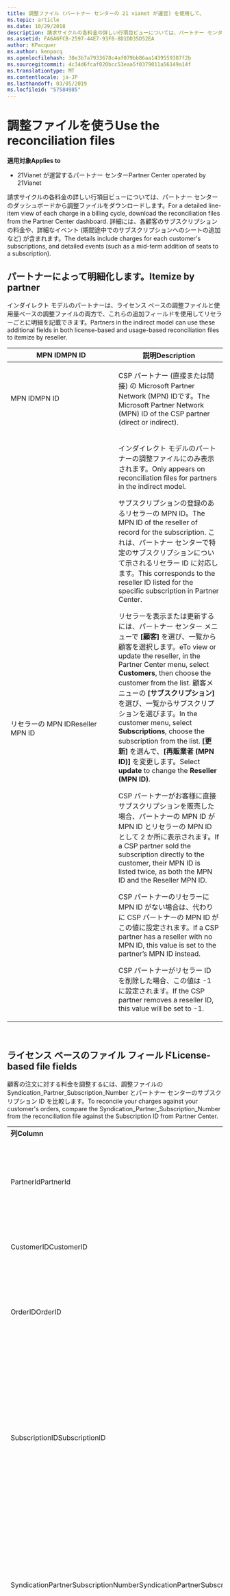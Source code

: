 ```yaml
---
title: 調整ファイル (パートナー センターの 21 vianet が運営) を使用して、
ms.topic: article
ms.date: 10/29/2018
description: 請求サイクルの各料金の詳しい行項目ビューについては、パートナー センターのダッシュボードから調整ファイルをダウンロードします。
ms.assetid: FA6A6FCB-2597-44E7-93F8-8D1DD35D52EA
author: KPacquer
ms.author: kenpacq
ms.openlocfilehash: 30e3b7a7933678c4af079bb86aa1439559387f2b
ms.sourcegitcommit: 4c34d6fcaf020bcc53eaa5f0379011a56149a14f
ms.translationtype: MT
ms.contentlocale: ja-JP
ms.lasthandoff: 03/05/2019
ms.locfileid: "57584985"
---
```

# <a name="use-the-reconciliation-files"></a><span data-ttu-id="d2a69-103">調整ファイルを使う</span><span class="sxs-lookup"><span data-stu-id="d2a69-103">Use the reconciliation files</span></span>

<span data-ttu-id="d2a69-104">**適用対象**</span><span class="sxs-lookup"><span data-stu-id="d2a69-104">**Applies to**</span></span>

-   <span data-ttu-id="d2a69-105">21Vianet が運営するパートナー センター</span><span class="sxs-lookup"><span data-stu-id="d2a69-105">Partner Center operated by 21Vianet</span></span>


<span data-ttu-id="d2a69-106">請求サイクルの各料金の詳しい行項目ビューについては、パートナー センターのダッシュボードから調整ファイルをダウンロードします。</span><span class="sxs-lookup"><span data-stu-id="d2a69-106">For a detailed line-item view of each charge in a billing cycle, download the reconciliation files from the Partner Center dashboard.</span></span> <span data-ttu-id="d2a69-107">詳細には、各顧客のサブスクリプションの料金や、詳細なイベント (期間途中でのサブスクリプションへのシートの追加など) が含まれます。</span><span class="sxs-lookup"><span data-stu-id="d2a69-107">The details include charges for each customer's subscriptions, and detailed events (such as a mid-term addition of seats to a subscription).</span></span>

## <a href="" id="itemizebypartner"></a><span data-ttu-id="d2a69-108">パートナーによって明細化します。</span><span class="sxs-lookup"><span data-stu-id="d2a69-108">Itemize by partner</span></span>


<span data-ttu-id="d2a69-109">インダイレクト モデルのパートナーは、ライセンス ベースの調整ファイルと使用量ベースの調整ファイルの両方で、これらの追加フィールドを使用してリセラーごとに明細を記載できます。</span><span class="sxs-lookup"><span data-stu-id="d2a69-109">Partners in the indirect model can use these additional fields in both license-based and usage-based reconciliation files to itemize by reseller.</span></span>

<table>
<colgroup>
<col width="50%" />
<col width="50%" />
</colgroup>
<thead>
<tr class="header">
<th><span data-ttu-id="d2a69-110">MPN ID</span><span class="sxs-lookup"><span data-stu-id="d2a69-110">MPN ID</span></span></th>
<th><span data-ttu-id="d2a69-111">説明</span><span class="sxs-lookup"><span data-stu-id="d2a69-111">Description</span></span></th>
</tr>
</thead>
<tbody>
<tr class="odd">
<td><span data-ttu-id="d2a69-112">MPN ID</span><span class="sxs-lookup"><span data-stu-id="d2a69-112">MPN ID</span></span></td>
<td><p><span data-ttu-id="d2a69-113">CSP パートナー (直接または間接) の Microsoft Partner Network (MPN) IDです。</span><span class="sxs-lookup"><span data-stu-id="d2a69-113">The Microsoft Partner Network (MPN) ID of the CSP partner (direct or indirect).</span></span></p></td>
</tr>
<tr class="even">
<td><span data-ttu-id="d2a69-114">リセラーの MPN ID</span><span class="sxs-lookup"><span data-stu-id="d2a69-114">Reseller MPN ID</span></span></td>
<td><p><span data-ttu-id="d2a69-115">インダイレクト モデルのパートナーの調整ファイルにのみ表示されます。</span><span class="sxs-lookup"><span data-stu-id="d2a69-115">Only appears on reconciliation files for partners in the indirect model.</span></span></p>
<p><span data-ttu-id="d2a69-116">サブスクリプションの登録のあるリセラーの MPN ID。</span><span class="sxs-lookup"><span data-stu-id="d2a69-116">The MPN ID of the reseller of record for the subscription.</span></span> <span data-ttu-id="d2a69-117">これは、パートナー センターで特定のサブスクリプションについて示されるリセラー ID に対応します。</span><span class="sxs-lookup"><span data-stu-id="d2a69-117">This corresponds to the reseller ID listed for the specific subscription in Partner Center.</span></span></p>
<p><span data-ttu-id="d2a69-118">リセラーを表示または更新するには、パートナー センター メニューで <strong>[顧客]</strong> を選び、一覧から顧客を選択します。</span><span class="sxs-lookup"><span data-stu-id="d2a69-118">eTo view or update the reseller, in the Partner Center menu, select <strong>Customers</strong>, then choose the customer from the list.</span></span> <span data-ttu-id="d2a69-119">顧客メニューの <strong>[サブスクリプション]</strong> を選び、一覧からサブスクリプションを選びます。</span><span class="sxs-lookup"><span data-stu-id="d2a69-119">In the customer menu, select <strong>Subscriptions</strong>, choose the subscription from the list.</span></span> <span data-ttu-id="d2a69-120"><strong>[更新]</strong> を選んで、<strong>[再販業者 (MPN ID)]</strong> を変更します。</span><span class="sxs-lookup"><span data-stu-id="d2a69-120">Select <strong>update</strong> to change the <strong>Reseller (MPN ID)</strong>.</span></span></p>
<p><span data-ttu-id="d2a69-121">CSP パートナーがお客様に直接サブスクリプションを販売した場合、パートナーの MPN ID が MPN ID とリセラーの MPN ID として 2 か所に表示されます。</span><span class="sxs-lookup"><span data-stu-id="d2a69-121">If a CSP partner sold the subscription directly to the customer, their MPN ID is listed twice, as both the MPN ID and the Reseller MPN ID.</span></span></p>
<p><span data-ttu-id="d2a69-122">CSP パートナーのリセラーに MPN ID がない場合は、代わりに CSP パートナーの MPN ID がこの値に設定されます。</span><span class="sxs-lookup"><span data-stu-id="d2a69-122">If a CSP partner has a reseller with no MPN ID, this value is set to the partner’s MPN ID instead.</span></span></p>
<p><span data-ttu-id="d2a69-123">CSP パートナーがリセラー ID を削除した場合、この値は -1 に設定されます。</span><span class="sxs-lookup"><span data-stu-id="d2a69-123">If the CSP partner removes a reseller ID, this value will be set to -1.</span></span></p></td>
</tr>
</tbody>
</table>

 

## <a href="" id="licensebasedfiles"></a> <span data-ttu-id="d2a69-124">ライセンス ベースのファイル フィールド</span><span class="sxs-lookup"><span data-stu-id="d2a69-124">License-based file fields</span></span>


<span data-ttu-id="d2a69-125">顧客の注文に対する料金を調整するには、調整ファイルの Syndication\_Partner\_Subscription\_Number とパートナー センターのサブスクリプション ID を比較します。</span><span class="sxs-lookup"><span data-stu-id="d2a69-125">To reconcile your charges against your customer's orders, compare the Syndication\_Partner\_Subscription\_Number from the reconciliation file against the Subscription ID from Partner Center.</span></span>

<table>
<colgroup>
<col width="33%" />
<col width="33%" />
<col width="33%" />
</colgroup>
<tbody>
<tr class="odd">
<td><span data-ttu-id="d2a69-126"><strong>列</strong></span><span class="sxs-lookup"><span data-stu-id="d2a69-126"><strong>Column</strong></span></span></td>
<td><span data-ttu-id="d2a69-127"><strong>説明</strong></span><span class="sxs-lookup"><span data-stu-id="d2a69-127"><strong>Description</strong></span></span></td>
<td><span data-ttu-id="d2a69-128"><strong>サンプル値</strong></span><span class="sxs-lookup"><span data-stu-id="d2a69-128"><strong>Sample Value</strong></span></span></td>
</tr>
<tr class="even">
<td><span data-ttu-id="d2a69-129">PartnerId</span><span class="sxs-lookup"><span data-stu-id="d2a69-129">PartnerId</span></span></td>
<td><p><span data-ttu-id="d2a69-130">特定の課金エンティティの一意の識別子 (GUID 形式)。</span><span class="sxs-lookup"><span data-stu-id="d2a69-130">Unique identifier for a specific billing entity, in GUID format.</span></span> <span data-ttu-id="d2a69-131">調整には必要ありませんが、有用な情報である場合があります。</span><span class="sxs-lookup"><span data-stu-id="d2a69-131">Not required for reconciliation, however may be useful information.</span></span> <span data-ttu-id="d2a69-132">すべての行で同じです。</span><span class="sxs-lookup"><span data-stu-id="d2a69-132">Same in all rows.</span></span></p></td>
<td><span data-ttu-id="d2a69-133">8ddd03642-test-test-test-46b58d356b4e</span><span class="sxs-lookup"><span data-stu-id="d2a69-133">8ddd03642-test-test-test-46b58d356b4e</span></span></td>
</tr>
<tr class="odd">
<td><span data-ttu-id="d2a69-134">CustomerID</span><span class="sxs-lookup"><span data-stu-id="d2a69-134">CustomerID</span></span></td>
<td><p><span data-ttu-id="d2a69-135">顧客を識別するために使用される、GUID 形式の一意の Microsoft ID。</span><span class="sxs-lookup"><span data-stu-id="d2a69-135">Unique Microsoft ID, in GUID format, used to identify the customer.</span></span></p></td>
<td><span data-ttu-id="d2a69-136">12ABCD34-001A-BCD2-987C-3210ABCD5678</span><span class="sxs-lookup"><span data-stu-id="d2a69-136">12ABCD34-001A-BCD2-987C-3210ABCD5678</span></span></td>
</tr>
<tr class="even">
<td><span data-ttu-id="d2a69-137">OrderID</span><span class="sxs-lookup"><span data-stu-id="d2a69-137">OrderID</span></span></td>
<td><p><span data-ttu-id="d2a69-138">Microsoft 請求プラットフォームでの注文の一意の識別子。</span><span class="sxs-lookup"><span data-stu-id="d2a69-138">Unique identifier for an order in the Microsoft billing platform.</span></span> <span data-ttu-id="d2a69-139">サポートに問い合わせる際に、注文の識別に有効な場合がありますが、調整には有用ではありません。</span><span class="sxs-lookup"><span data-stu-id="d2a69-139">May be useful to identify the order when contacting support but not for reconciliation.</span></span></p></td>
<td><span data-ttu-id="d2a69-140">566890604832738111</span><span class="sxs-lookup"><span data-stu-id="d2a69-140">566890604832738111</span></span></td>
</tr>
<tr class="odd">
<td><span data-ttu-id="d2a69-141">SubscriptionID</span><span class="sxs-lookup"><span data-stu-id="d2a69-141">SubscriptionID</span></span></td>
<td><p><span data-ttu-id="d2a69-142">Microsoft 課金プラットフォームでのサブスクリプションの一意の識別子。</span><span class="sxs-lookup"><span data-stu-id="d2a69-142">Unique identifier for a subscription in the Microsoft billing platform.</span></span> <span data-ttu-id="d2a69-143">サポートに問い合わせる際に、サブスクリプションの識別に有効な場合がありますが、調整には有用ではありません。</span><span class="sxs-lookup"><span data-stu-id="d2a69-143">May be useful to identify the subscription when contacting support but not for reconciliation.</span></span></p>
<p><span data-ttu-id="d2a69-144">これは、パートナー管理コンソールのサブスクリプション ID と同じではありません。</span><span class="sxs-lookup"><span data-stu-id="d2a69-144">This is not the same as the Subscription ID on the Partner Admin Console.</span></span> <span data-ttu-id="d2a69-145">「Syndication_Partner_Subscription_Number」をご覧ください。</span><span class="sxs-lookup"><span data-stu-id="d2a69-145">Please see Syndication_Partner_Subscription_Number.</span></span></p></td>
<td><span data-ttu-id="d2a69-146">usCBMgAAAAAAAAIA</span><span class="sxs-lookup"><span data-stu-id="d2a69-146">usCBMgAAAAAAAAIA</span></span></td>
</tr>
<tr class="even">
<td><span data-ttu-id="d2a69-147">SyndicationPartnerSubscriptionNumber</span><span class="sxs-lookup"><span data-stu-id="d2a69-147">SyndicationPartnerSubscriptionNumber</span></span></td>
<td><p><span data-ttu-id="d2a69-148">サブスクリプションの一意の識別子。</span><span class="sxs-lookup"><span data-stu-id="d2a69-148">Unique identifier for subscriptions.</span></span> <span data-ttu-id="d2a69-149">お客様は同じプランで複数のサブスクリプションを持つことができるため、これは調整ファイルの分析で重要です。</span><span class="sxs-lookup"><span data-stu-id="d2a69-149">A customer can have multiple subscriptions for the same plan, so this is important for reconciliation file analysis.</span></span></p>
<p><span data-ttu-id="d2a69-150">このフィールドは、パートナー管理コンソールのサブスクリプション ID にマップされます。</span><span class="sxs-lookup"><span data-stu-id="d2a69-150">This field maps to the Subscription ID in the Partner Admin Console.</span></span></p></td>
<td><span data-ttu-id="d2a69-151">fb977ab5-test-test-test-24c8d9591708</span><span class="sxs-lookup"><span data-stu-id="d2a69-151">fb977ab5-test-test-test-24c8d9591708</span></span></td>
</tr>
<tr class="odd">
<td><span data-ttu-id="d2a69-152">OfferID</span><span class="sxs-lookup"><span data-stu-id="d2a69-152">OfferID</span></span></td>
<td><p><span data-ttu-id="d2a69-153">一意のプラン ID。</span><span class="sxs-lookup"><span data-stu-id="d2a69-153">Unique offer ID.</span></span> <span data-ttu-id="d2a69-154">価格表に従った標準のプラン ID。</span><span class="sxs-lookup"><span data-stu-id="d2a69-154">Standard offer ID as per price list.</span></span></p>
<p><span data-ttu-id="d2a69-155"><b>注意</b>:この値では、価格表からプラン ID が一致しません。</span><span class="sxs-lookup"><span data-stu-id="d2a69-155"><b>Note</b>: This value does not match Offer ID from the price list.</span></span> <span data-ttu-id="d2a69-156">以下の DurableOfferID を参照してください。</span><span class="sxs-lookup"><span data-stu-id="d2a69-156">See DurableOfferID below.</span></span></p></td>
<td><span data-ttu-id="d2a69-157">FE616D64-E9A8-40EF-843F-152E9BBEF3D1</span><span class="sxs-lookup"><span data-stu-id="d2a69-157">FE616D64-E9A8-40EF-843F-152E9BBEF3D1</span></span></td>
</tr>
<tr class="even">
<td><span data-ttu-id="d2a69-158">DurableOfferID</span><span class="sxs-lookup"><span data-stu-id="d2a69-158">DurableOfferID</span></span></td>
<td><p><span data-ttu-id="d2a69-159">価格表で定義されている一意の継続的なプラン ID。</span><span class="sxs-lookup"><span data-stu-id="d2a69-159">Unique durable offer ID, as defined in the price list.</span></span></p>
<p><span data-ttu-id="d2a69-160"><b>注意</b>:この値は、価格表からプラン ID と一致します。</span><span class="sxs-lookup"><span data-stu-id="d2a69-160"><b>Note</b>: This value matches the Offer ID from the price list.</span></span></p></td>
<td><span data-ttu-id="d2a69-161">1017D7F3-6D7F-4BFA-BDD8-79BC8F104E0C</span><span class="sxs-lookup"><span data-stu-id="d2a69-161">1017D7F3-6D7F-4BFA-BDD8-79BC8F104E0C</span></span></td>
</tr>
<tr class="odd">
<td><span data-ttu-id="d2a69-162">OfferName</span><span class="sxs-lookup"><span data-stu-id="d2a69-162">OfferName</span></span></td>
<td><p><span data-ttu-id="d2a69-163">価格表で定義されている、顧客が購入したサービス プランの名前。</span><span class="sxs-lookup"><span data-stu-id="d2a69-163">The name of the service offering purchased by the customer, as defined in the price list.</span></span></p></td>
<td><span data-ttu-id="d2a69-164">Microsoft Office 365 (プラン E3)</span><span class="sxs-lookup"><span data-stu-id="d2a69-164">Microsoft Office 365 (Plan E3)</span></span></td>
</tr>
<tr class="even">
<td><span data-ttu-id="d2a69-165">SubscriptionStartDate</span><span class="sxs-lookup"><span data-stu-id="d2a69-165">SubscriptionStartDate</span></span></td>
<td><p><span data-ttu-id="d2a69-166">サブスクリプションの開始日。注文が送信された日に設定されます。</span><span class="sxs-lookup"><span data-stu-id="d2a69-166">The subscription start date, set to the day after the order is submitted.</span></span> <span data-ttu-id="d2a69-167">サブスクリプションの開始日を終了日と共に確認することにより、顧客がサブスクリプションの最初の 1 年以内であるか、サブスクリプションが次の 1 年間更新されたかを確認できます。</span><span class="sxs-lookup"><span data-stu-id="d2a69-167">By looking at the subscription start date in conjunction with the end date, you can determine if the customer is still within the first year of the subscription or if the subscription has been renewed for the following year.</span></span></p>
<p><span data-ttu-id="d2a69-168">時刻は常に、その日の始まりの時刻 (0:00) になります。</span><span class="sxs-lookup"><span data-stu-id="d2a69-168">The time is always the beginning of the day, 0:00.</span></span></p></td>
<td><span data-ttu-id="d2a69-169">2/1/2015 0:00</span><span class="sxs-lookup"><span data-stu-id="d2a69-169">2/1/2015 0:00</span></span></td>
</tr>
<tr class="odd">
<td><span data-ttu-id="d2a69-170">SubscriptionEndDate</span><span class="sxs-lookup"><span data-stu-id="d2a69-170">SubscriptionEndDate</span></span></td>
<td><p><span data-ttu-id="d2a69-171">サブスクリプションの終了日:12 か月 + x 日間 (パートナーの請求日の連携) を開始日より後または更新日から 12 か月です。</span><span class="sxs-lookup"><span data-stu-id="d2a69-171">The subscription end date: 12 months + x days after start date (to align with partner billing date) or 12 months from renewal date.</span></span></p>
<p><span data-ttu-id="d2a69-172">更新時に、価格は最新の価格表に更新されます。</span><span class="sxs-lookup"><span data-stu-id="d2a69-172">At renewal, prices are updated to the current price list.</span></span> <span data-ttu-id="d2a69-173">自動更新の前に、顧客とのやり取りが必要になる場合があります。</span><span class="sxs-lookup"><span data-stu-id="d2a69-173">Customer communication may be required in advance of automated renewal.</span></span></p>
<p><span data-ttu-id="d2a69-174">時刻は常に、その日の始まりの時刻 (0:00) になります。</span><span class="sxs-lookup"><span data-stu-id="d2a69-174">The time is always the beginning of the day, 0:00.</span></span></p></td>
<td><span data-ttu-id="d2a69-175">2/1/2015 0:00</span><span class="sxs-lookup"><span data-stu-id="d2a69-175">2/1/2015 0:00</span></span></td>
</tr>
<tr class="even">
<td><span data-ttu-id="d2a69-176">ChargeStartDate</span><span class="sxs-lookup"><span data-stu-id="d2a69-176">ChargeStartDate</span></span></td>
<td><p><span data-ttu-id="d2a69-177">課金の開始日。</span><span class="sxs-lookup"><span data-stu-id="d2a69-177">Start day of the charges.</span></span></p>
<p><span data-ttu-id="d2a69-178">顧客がシート数を変更するときに、この数値を使用して 1 日あたり (日割り) の料金を計算します。</span><span class="sxs-lookup"><span data-stu-id="d2a69-178">When a customer changes seat numbers, this number is used to calculate per-day (pro-rata) charges.</span></span></p>
<p><span data-ttu-id="d2a69-179">時刻は常に、その日の始まりの時刻 (0:00) になります。</span><span class="sxs-lookup"><span data-stu-id="d2a69-179">The time is always the beginning of the day, 0:00.</span></span></p></td>
<td><span data-ttu-id="d2a69-180">2/1/2015 0:00</span><span class="sxs-lookup"><span data-stu-id="d2a69-180">2/1/2015 0:00</span></span></td>
</tr>
<tr class="odd">
<td><span data-ttu-id="d2a69-181">ChargeEndDate</span><span class="sxs-lookup"><span data-stu-id="d2a69-181">ChargeEndDate</span></span></td>
<td><p><span data-ttu-id="d2a69-182">課金の終了日。</span><span class="sxs-lookup"><span data-stu-id="d2a69-182">End day of the charges.</span></span></p>
<p><span data-ttu-id="d2a69-183">顧客がシート数を変更するときに、この数値を使用して 1 日あたり (日割り) の料金を計算します。</span><span class="sxs-lookup"><span data-stu-id="d2a69-183">When a customer changes seat numbers, this number is used to calculate per-day (pro-rata) charges.</span></span></p>
<p><span data-ttu-id="d2a69-184">時刻は常に、その日の終わりの時刻 (23:59) になります。</span><span class="sxs-lookup"><span data-stu-id="d2a69-184">The time is always the end of the day, 23:59.</span></span></p></td>
<td><span data-ttu-id="d2a69-185">2/28/2015 23:59</span><span class="sxs-lookup"><span data-stu-id="d2a69-185">2/28/2015 23:59</span></span></td>
</tr>
<tr class="even">
<td><span data-ttu-id="d2a69-186">ChargeType</span><span class="sxs-lookup"><span data-stu-id="d2a69-186">ChargeType</span></span></td>
<td><p><span data-ttu-id="d2a69-187">課金または調整の種類。</span><span class="sxs-lookup"><span data-stu-id="d2a69-187">The type of charge or adjustment.</span></span> <span data-ttu-id="d2a69-188">「<a href="#charge_types">請求書と調整ファイルの間の課金のマッピング</a>」を参照してください。</span><span class="sxs-lookup"><span data-stu-id="d2a69-188">See <a href="#charge_types">Mapping charges between an invoice and the reconciliation file</a></span></span></p></td>
<td><p><span data-ttu-id="d2a69-189">「<a href="#charge_types">請求書と調整ファイルの間の課金のマッピング</a>」を参照してください。</span><span class="sxs-lookup"><span data-stu-id="d2a69-189">See <a href="#charge_types">Mapping charges between an invoice and the reconciliation file</a></span></span></p></td>
</tr>
<tr class="odd">
<td><span data-ttu-id="d2a69-190">UnitPrice</span><span class="sxs-lookup"><span data-stu-id="d2a69-190">UnitPrice</span></span></td>
<td><p><span data-ttu-id="d2a69-191">シートごとの価格。</span><span class="sxs-lookup"><span data-stu-id="d2a69-191">Price per seat.</span></span> <span data-ttu-id="d2a69-192">調整中に、請求システムに格納された情報と一致することを確認します。</span><span class="sxs-lookup"><span data-stu-id="d2a69-192">Ensure this matches the information stored in your billing system during reconciliation.</span></span></p></td>
<td><span data-ttu-id="d2a69-193">6.82</span><span class="sxs-lookup"><span data-stu-id="d2a69-193">6.82</span></span></td>
</tr>
<tr class="even">
<td><span data-ttu-id="d2a69-194">数量</span><span class="sxs-lookup"><span data-stu-id="d2a69-194">Quantity</span></span></td>
<td><p><span data-ttu-id="d2a69-195">シート数。</span><span class="sxs-lookup"><span data-stu-id="d2a69-195">Number of seats.</span></span> <span data-ttu-id="d2a69-196">調整中に、請求システムに格納された情報と一致することを確認します。</span><span class="sxs-lookup"><span data-stu-id="d2a69-196">Ensure this matches the information stored in your billing system during reconciliation.</span></span></p></td>
<td><span data-ttu-id="d2a69-197">2</span><span class="sxs-lookup"><span data-stu-id="d2a69-197">2</span></span></td>
</tr>
<tr class="odd">
<td><span data-ttu-id="d2a69-198">金額</span><span class="sxs-lookup"><span data-stu-id="d2a69-198">Amount</span></span></td>
<td><p><span data-ttu-id="d2a69-199">数量に対する合計価格。</span><span class="sxs-lookup"><span data-stu-id="d2a69-199">Total of price for quantity.</span></span> <span data-ttu-id="d2a69-200">金額の計算が、この顧客用の計算方法に一致することを確認するために役立ちます。</span><span class="sxs-lookup"><span data-stu-id="d2a69-200">Useful to check that the amount calculation matches how you calculate this for your customers.</span></span></p></td>
<td><span data-ttu-id="d2a69-201">13.32</span><span class="sxs-lookup"><span data-stu-id="d2a69-201">13.32</span></span></td>
</tr>
<tr class="even">
<td><span data-ttu-id="d2a69-202">TotalOtherDiscount</span><span class="sxs-lookup"><span data-stu-id="d2a69-202">TotalOtherDiscount</span></span></td>
<td><p><span data-ttu-id="d2a69-203">これらの料金に適用される割引額。</span><span class="sxs-lookup"><span data-stu-id="d2a69-203">Amount of discount applied to these charges.</span></span> <span data-ttu-id="d2a69-204">インセンティブの対象となる IUR または新しいサブスクリプションの場合も、この列に割引額が含まれます。</span><span class="sxs-lookup"><span data-stu-id="d2a69-204">IUR or new subscriptions eligible for an incentive will also contain a discount amount in this column.</span></span></p></td>
<td><span data-ttu-id="d2a69-205">2.32</span><span class="sxs-lookup"><span data-stu-id="d2a69-205">2.32</span></span></td>
</tr>
<tr class="odd">
<td><span data-ttu-id="d2a69-206">Subtotal</span><span class="sxs-lookup"><span data-stu-id="d2a69-206">Subtotal</span></span></td>
<td><p><span data-ttu-id="d2a69-207">合計額 (税抜)。</span><span class="sxs-lookup"><span data-stu-id="d2a69-207">Total before tax.</span></span> <span data-ttu-id="d2a69-208">割引の場合、小計が、予想される合計と一致することを確認します。</span><span class="sxs-lookup"><span data-stu-id="d2a69-208">Checks that your subtotal matches your expected total, in case of a discount.</span></span></p></td>
<td><span data-ttu-id="d2a69-209">11</span><span class="sxs-lookup"><span data-stu-id="d2a69-209">11</span></span></td>
</tr>
<tr class="even">
<td><span data-ttu-id="d2a69-210">Tax</span><span class="sxs-lookup"><span data-stu-id="d2a69-210">Tax</span></span></td>
<td><p><span data-ttu-id="d2a69-211">市場の税関連の規則や特定の状況に基づく税金の額。</span><span class="sxs-lookup"><span data-stu-id="d2a69-211">Tax amount charge, based on your market's tax rules and specific circumstances.</span></span></p></td>
<td><span data-ttu-id="d2a69-212">0</span><span class="sxs-lookup"><span data-stu-id="d2a69-212">0</span></span></td>
</tr>
<tr class="odd">
<td><span data-ttu-id="d2a69-213">TotalForCustomer</span><span class="sxs-lookup"><span data-stu-id="d2a69-213">TotalForCustomer</span></span></td>
<td><p><span data-ttu-id="d2a69-214">合計額 (税込)。</span><span class="sxs-lookup"><span data-stu-id="d2a69-214">Total after tax.</span></span> <span data-ttu-id="d2a69-215">請求書に課税されるかどうかを確認します。</span><span class="sxs-lookup"><span data-stu-id="d2a69-215">Checks if you are charged tax in the invoice.</span></span></p></td>
<td><span data-ttu-id="d2a69-216">11</span><span class="sxs-lookup"><span data-stu-id="d2a69-216">11</span></span></td>
</tr>
<tr class="even">
<td><span data-ttu-id="d2a69-217">通貨</span><span class="sxs-lookup"><span data-stu-id="d2a69-217">Currency</span></span></td>
<td><p><span data-ttu-id="d2a69-218">通貨の種類。</span><span class="sxs-lookup"><span data-stu-id="d2a69-218">Currency type.</span></span> <span data-ttu-id="d2a69-219">各課金エンティティの通貨は 1 つのみです。</span><span class="sxs-lookup"><span data-stu-id="d2a69-219">Each billing entity has only one currency.</span></span> <span data-ttu-id="d2a69-220">最初の請求書と一致し、その後で、主要な課金プラットフォームの更新と一致することを確認します。</span><span class="sxs-lookup"><span data-stu-id="d2a69-220">Check that it matches your first invoice and then after any major billing platform update.</span></span></p></td>
<td><span data-ttu-id="d2a69-221">CNY</span><span class="sxs-lookup"><span data-stu-id="d2a69-221">CNY</span></span></td>
</tr>
<tr class="odd">
<td><span data-ttu-id="d2a69-222">CustomerName</span><span class="sxs-lookup"><span data-stu-id="d2a69-222">CustomerName</span></span></td>
<td><p><span data-ttu-id="d2a69-223">パートナー センターで報告される顧客の組織名。</span><span class="sxs-lookup"><span data-stu-id="d2a69-223">Customer's organization name as reported in Partner Center.</span></span> <span data-ttu-id="d2a69-224">これは、システムの情報を使って請求書を調整するために非常に重要です。</span><span class="sxs-lookup"><span data-stu-id="d2a69-224">This is very important for reconciling the invoice with your system information.</span></span></p></td>
<td><span data-ttu-id="d2a69-225">Test Customer A</span><span class="sxs-lookup"><span data-stu-id="d2a69-225">Test Customer A</span></span></td>
</tr>
<tr class="even">
<td><span data-ttu-id="d2a69-226">MPNID</span><span class="sxs-lookup"><span data-stu-id="d2a69-226">MPNID</span></span></td>
<td><p><span data-ttu-id="d2a69-227">CSP パートナーの MPN ID</span><span class="sxs-lookup"><span data-stu-id="d2a69-227">MPN ID of the CSP partner</span></span></p></td>
<td><span data-ttu-id="d2a69-228">4390934</span><span class="sxs-lookup"><span data-stu-id="d2a69-228">4390934</span></span></td>
</tr>
<tr class="odd">
<td><span data-ttu-id="d2a69-229">ResellerMPNID</span><span class="sxs-lookup"><span data-stu-id="d2a69-229">ResellerMPNID</span></span></td>
<td><p><span data-ttu-id="d2a69-230">サブスクリプションの登録のあるリセラーの MPN ID。</span><span class="sxs-lookup"><span data-stu-id="d2a69-230">MPN ID of the reseller of record for the subscription.</span></span> <span data-ttu-id="d2a69-231">「[パートナーごとに明細を示す](#itemizebypartner)」をご覧ください。</span><span class="sxs-lookup"><span data-stu-id="d2a69-231">See [Itemize by partner](#itemizebypartner).</span></span></p></td>
<td><span data-ttu-id="d2a69-232">4390934</span><span class="sxs-lookup"><span data-stu-id="d2a69-232">4390934</span></span></td>
</tr>
<tr class="even">
<td><span data-ttu-id="d2a69-233">DomainName</span><span class="sxs-lookup"><span data-stu-id="d2a69-233">DomainName</span></span></td>
<td><p><span data-ttu-id="d2a69-234">顧客のドメイン名。顧客を特定するために使用します。</span><span class="sxs-lookup"><span data-stu-id="d2a69-234">Customer's domain name, used to help identify the customer.</span></span></p></td>
<td><span data-ttu-id="d2a69-235">example.onmicrosoft.com</span><span class="sxs-lookup"><span data-stu-id="d2a69-235">example.onmicrosoft.com</span></span></td>
</tr>
<tr class="odd">
<td><span data-ttu-id="d2a69-236">SubscriptionName</span><span class="sxs-lookup"><span data-stu-id="d2a69-236">SubscriptionName</span></span></td>
<td><p><span data-ttu-id="d2a69-237">サブスクリプションのニックネーム。</span><span class="sxs-lookup"><span data-stu-id="d2a69-237">Subscription nickname.</span></span> <span data-ttu-id="d2a69-238">ニックネームが指定されていない場合、パートナー センターでは OfferName を使用します。</span><span class="sxs-lookup"><span data-stu-id="d2a69-238">If no nickname is specified, Partner Center uses the OfferName.</span></span></p></td>
<td><span data-ttu-id="d2a69-239">PROJECT ONLINE</span><span class="sxs-lookup"><span data-stu-id="d2a69-239">PROJECT ONLINE</span></span></td>
</tr>
<tr class="even">
<td><span data-ttu-id="d2a69-240">SubscriptionDescription</span><span class="sxs-lookup"><span data-stu-id="d2a69-240">SubscriptionDescription</span></span></td>
<td><p><span data-ttu-id="d2a69-241">価格表で定義されている、顧客が購入したサービス プランの名前。</span><span class="sxs-lookup"><span data-stu-id="d2a69-241">The name of the service offering purchased by the customer, as defined in the price list.</span></span> <span data-ttu-id="d2a69-242">(これはプラン名と同一のフィールドです)。</span><span class="sxs-lookup"><span data-stu-id="d2a69-242">(This is an identical field to Offer name).</span></span></p></td>
<td><span data-ttu-id="d2a69-243">PROJECT ONLINE PREMIUM WITHOUT PROJECT CLIENT</span><span class="sxs-lookup"><span data-stu-id="d2a69-243">PROJECT ONLINE PREMIUM WITHOUT PROJECT CLIENT</span></span></td>
</tr>
</tbody>
</table>


## <a href="" id="usagebasedfiles"></a><span data-ttu-id="d2a69-244">ファイルの使用法に基づくフィールド</span><span class="sxs-lookup"><span data-stu-id="d2a69-244">Usage-based file fields</span></span>


<span data-ttu-id="d2a69-245">顧客の使用量に対する料金を調整するには、調整ファイルの ResellerID/ResellerName/ResellerBillableAccount、顧客名、およびパートナー センターのサブスクリプション ID を比較します。</span><span class="sxs-lookup"><span data-stu-id="d2a69-245">To reconcile your charges against your customer's usage, compare the ResellerID/ResellerName/ResellerBillableAccount from the reconciliation file, the customer name, and the Subscription ID from Partner Center.</span></span>

<span data-ttu-id="d2a69-246">次のフィールドで、どのサービスが使用されるか、およびレートについて説明します。</span><span class="sxs-lookup"><span data-stu-id="d2a69-246">The following fields explain which services were used and the rate.</span></span>

<table>
<colgroup>
<col width="33%" />
<col width="33%" />
<col width="33%" />
</colgroup>
<tbody>
<tr class="odd">
<td><span data-ttu-id="d2a69-247"><strong>列</strong></span><span class="sxs-lookup"><span data-stu-id="d2a69-247"><strong>Column</strong></span></span></td>
<td><span data-ttu-id="d2a69-248"><strong>説明</strong></span><span class="sxs-lookup"><span data-stu-id="d2a69-248"><strong>Description</strong></span></span></td>
<td><span data-ttu-id="d2a69-249"><strong>サンプル値</strong></span><span class="sxs-lookup"><span data-stu-id="d2a69-249"><strong>Sample value</strong></span></span></td>
</tr>
<tr class="even">
<td><span data-ttu-id="d2a69-250">PartnerID</span><span class="sxs-lookup"><span data-stu-id="d2a69-250">PartnerID</span></span></td>
<td><p><span data-ttu-id="d2a69-251">GUID 形式のパートナー ID。</span><span class="sxs-lookup"><span data-stu-id="d2a69-251">Partner ID, in GUID format.</span></span></p></td>
<td><span data-ttu-id="d2a69-252">DA41BC5F-C52D-4464-8A8D-8C8DCC43503B</span><span class="sxs-lookup"><span data-stu-id="d2a69-252">DA41BC5F-C52D-4464-8A8D-8C8DCC43503B</span></span></td>
</tr>
<tr class="odd">
<td><span data-ttu-id="d2a69-253">PartnerName</span><span class="sxs-lookup"><span data-stu-id="d2a69-253">PartnerName</span></span></td>
<td><p><span data-ttu-id="d2a69-254">パートナー名。</span><span class="sxs-lookup"><span data-stu-id="d2a69-254">Partner Name.</span></span></p></td>
<td><span data-ttu-id="d2a69-255">Acme Incorporated</span><span class="sxs-lookup"><span data-stu-id="d2a69-255">Acme Incorporated</span></span></td>
</tr>
<tr class="even">
<td><span data-ttu-id="d2a69-256">PartnerBillableAccountID</span><span class="sxs-lookup"><span data-stu-id="d2a69-256">PartnerBillableAccountID</span></span></td>
<td><p><span data-ttu-id="d2a69-257">パートナーのアカウント ID。</span><span class="sxs-lookup"><span data-stu-id="d2a69-257">Partner Account ID.</span></span></p></td>
<td><span data-ttu-id="d2a69-258">1010578050</span><span class="sxs-lookup"><span data-stu-id="d2a69-258">1010578050</span></span></td>
</tr>
<tr class="odd">
<td><span data-ttu-id="d2a69-259">CustomerName</span><span class="sxs-lookup"><span data-stu-id="d2a69-259">CustomerName</span></span></td>
<td><p><span data-ttu-id="d2a69-260">パートナー センターで報告される顧客の組織名。</span><span class="sxs-lookup"><span data-stu-id="d2a69-260">Customer's organization name as reported in Partner Center.</span></span> <span data-ttu-id="d2a69-261">これは、システムの情報を使って請求書を調整するために非常に重要です。</span><span class="sxs-lookup"><span data-stu-id="d2a69-261">This is very important for reconciling the invoice with your system information.</span></span></p></td>
<td><span data-ttu-id="d2a69-262">Test Customer A</span><span class="sxs-lookup"><span data-stu-id="d2a69-262">Test Customer A</span></span></td>
</tr>
<tr class="even">
<td><span data-ttu-id="d2a69-263">MPNID</span><span class="sxs-lookup"><span data-stu-id="d2a69-263">MPNID</span></span></td>
<td><p><span data-ttu-id="d2a69-264">CSP パートナーの MPN ID。</span><span class="sxs-lookup"><span data-stu-id="d2a69-264">MPN ID of the CSP partner.</span></span></p></td>
<td><span data-ttu-id="d2a69-265">4390934</span><span class="sxs-lookup"><span data-stu-id="d2a69-265">4390934</span></span></td>
</tr>
<tr class="odd">
<td><span data-ttu-id="d2a69-266">ResellerMPNID</span><span class="sxs-lookup"><span data-stu-id="d2a69-266">ResellerMPNID</span></span></td>
<td><p><span data-ttu-id="d2a69-267">サブスクリプションの登録のあるリセラーの MPN ID。</span><span class="sxs-lookup"><span data-stu-id="d2a69-267">MPN ID of the reseller of record for the subscription.</span></span> <span data-ttu-id="d2a69-268">「[パートナーごとに明細を示す](#itemizebypartner)」をご覧ください。</span><span class="sxs-lookup"><span data-stu-id="d2a69-268">See [Itemize by partner](#itemizebypartner).</span></span></p></td>
<td><span data-ttu-id="d2a69-269">4390934</span><span class="sxs-lookup"><span data-stu-id="d2a69-269">4390934</span></span></td>
</tr>
<tr class="even">
<td><span data-ttu-id="d2a69-270">InvoiceNumber</span><span class="sxs-lookup"><span data-stu-id="d2a69-270">InvoiceNumber</span></span></td>
<td><p><span data-ttu-id="d2a69-271">指定されたトランザクションが含まれる請求書番号。</span><span class="sxs-lookup"><span data-stu-id="d2a69-271">Invoice number where the specified transaction appears.</span></span></p></td>
<td><span data-ttu-id="d2a69-272">D020001IVK</span><span class="sxs-lookup"><span data-stu-id="d2a69-272">D020001IVK</span></span></td>
</tr>
<tr class="odd">
<td><span data-ttu-id="d2a69-273">ChargeStartDate</span><span class="sxs-lookup"><span data-stu-id="d2a69-273">ChargeStartDate</span></span></td>
<td><p><span data-ttu-id="d2a69-274">前の課金サイクルからの潜在的な未請求の使用状況データの日付を提示するときを除く、課金サイクルの開始日。</span><span class="sxs-lookup"><span data-stu-id="d2a69-274">Start date of billing cycle except when presenting dates of previously uncharged latent usage data (from previous bill cycle).</span></span></p>
<p><span data-ttu-id="d2a69-275">時刻は常に、その日の始まりの時刻 (0:00) になります。</span><span class="sxs-lookup"><span data-stu-id="d2a69-275">The time is always the beginning of the day, 0:00.</span></span></p></td>
<td><span data-ttu-id="d2a69-276">2/1/2014 0:00</span><span class="sxs-lookup"><span data-stu-id="d2a69-276">2/1/2014 0:00</span></span></td>
</tr>
<tr class="even">
<td><span data-ttu-id="d2a69-277">ChargeEndDate</span><span class="sxs-lookup"><span data-stu-id="d2a69-277">ChargeEndDate</span></span></td>
<td><p><span data-ttu-id="d2a69-278">前の課金サイクルからの潜在的な未請求の使用状況データの日付を提示するときを除く、課金サイクルの終了日。</span><span class="sxs-lookup"><span data-stu-id="d2a69-278">End date of billing cycle except when presenting dates of previously uncharged latent usage data (from previous bill cycle).</span></span></p>
<p><span data-ttu-id="d2a69-279">時刻は常に、その日の終わりの時刻 (23:59) になります。</span><span class="sxs-lookup"><span data-stu-id="d2a69-279">The time is always the end of the day, 23:59.</span></span></p></td>
<td><span data-ttu-id="d2a69-280">2/28/2014 23:59</span><span class="sxs-lookup"><span data-stu-id="d2a69-280">2/28/2014 23:59</span></span></td>
</tr>
<tr class="odd">
<td><span data-ttu-id="d2a69-281">SubscriptionID</span><span class="sxs-lookup"><span data-stu-id="d2a69-281">SubscriptionID</span></span></td>
<td><p><span data-ttu-id="d2a69-282">Microsoft 課金プラットフォームでのサブスクリプションの一意の識別子。</span><span class="sxs-lookup"><span data-stu-id="d2a69-282">Unique identifier for a subscription in the Microsoft billing platform.</span></span> <span data-ttu-id="d2a69-283">サポートに問い合わせる際に、サブスクリプションの識別に有効な場合がありますが、調整には有用ではありません。</span><span class="sxs-lookup"><span data-stu-id="d2a69-283">May be useful to identify the subscription when contacting support but not for reconciliation.</span></span></p>
<p><span data-ttu-id="d2a69-284">これは、パートナー管理コンソールのサブスクリプション ID と同じではありません。</span><span class="sxs-lookup"><span data-stu-id="d2a69-284">This is not the same as the Subscription ID on the Partner Admin Console.</span></span></p></td>
<td><span data-ttu-id="d2a69-285">usCBMgAAAAAAAAIA</span><span class="sxs-lookup"><span data-stu-id="d2a69-285">usCBMgAAAAAAAAIA</span></span></td>
</tr>
<tr class="even">
<td><span data-ttu-id="d2a69-286">SubscriptionName</span><span class="sxs-lookup"><span data-stu-id="d2a69-286">SubscriptionName</span></span></td>
<td><p><span data-ttu-id="d2a69-287">サービス プランのニックネーム。</span><span class="sxs-lookup"><span data-stu-id="d2a69-287">Nickname of the service offering.</span></span></p></td>
<td><span data-ttu-id="d2a69-288">Microsoft Azure</span><span class="sxs-lookup"><span data-stu-id="d2a69-288">Microsoft Azure</span></span></td>
</tr>
<tr class="odd">
<td><span data-ttu-id="d2a69-289">SubscriptionDescription</span><span class="sxs-lookup"><span data-stu-id="d2a69-289">SubscriptionDescription</span></span></td>
<td><p><span data-ttu-id="d2a69-290">サービス プランの基幹業務</span><span class="sxs-lookup"><span data-stu-id="d2a69-290">Line of business of the service offering</span></span></p></td>
<td><span data-ttu-id="d2a69-291">Microsoft Azure</span><span class="sxs-lookup"><span data-stu-id="d2a69-291">Microsoft Azure</span></span></td>
</tr>
<tr class="even">
<td><span data-ttu-id="d2a69-292">OrderID</span><span class="sxs-lookup"><span data-stu-id="d2a69-292">OrderID</span></span></td>
<td><p><span data-ttu-id="d2a69-293">Microsoft 請求プラットフォームでの注文の一意の識別子。</span><span class="sxs-lookup"><span data-stu-id="d2a69-293">Unique identifier for an order in the Microsoft billing platform.</span></span> <span data-ttu-id="d2a69-294">サポートに問い合わせる際に、サブスクリプションの識別に有効な場合がありますが、調整には有用ではありません。</span><span class="sxs-lookup"><span data-stu-id="d2a69-294">May be useful to identify the subscription when contacting support but not for reconciliation.</span></span></p></td>
<td><span data-ttu-id="d2a69-295">566890604832738111</span><span class="sxs-lookup"><span data-stu-id="d2a69-295">566890604832738111</span></span></td>
</tr>
<tr class="odd">
<td><span data-ttu-id="d2a69-296">ServiceName</span><span class="sxs-lookup"><span data-stu-id="d2a69-296">ServiceName</span></span></td>
<td><p><span data-ttu-id="d2a69-297">対象の Azure サービスの名前。</span><span class="sxs-lookup"><span data-stu-id="d2a69-297">The name of the Azure service in question.</span></span></p></td>
<td><span data-ttu-id="d2a69-298">VIRTUAL MACHINES</span><span class="sxs-lookup"><span data-stu-id="d2a69-298">VIRTUAL MACHINES</span></span></td>
</tr>
<tr class="even">
<td><span data-ttu-id="d2a69-299">ServiceType</span><span class="sxs-lookup"><span data-stu-id="d2a69-299">ServiceType</span></span></td>
<td><p><span data-ttu-id="d2a69-300">Windows Azure サービスの特定の種類。</span><span class="sxs-lookup"><span data-stu-id="d2a69-300">The specific type of Windows Azure service.</span></span></p></td>
<td><ul>
<li><span data-ttu-id="d2a69-301">Service Bus – Individual or Pack</span><span class="sxs-lookup"><span data-stu-id="d2a69-301">Service Bus – Individual or Pack</span></span></li>
<li><span data-ttu-id="d2a69-302">SQL Azure database – Business or Web Edition</span><span class="sxs-lookup"><span data-stu-id="d2a69-302">SQL Azure database – Business or Web Edition</span></span></li>
</ul></td>
</tr>
<tr class="odd">
<td><span data-ttu-id="d2a69-303">ResourceGUID</span><span class="sxs-lookup"><span data-stu-id="d2a69-303">ResourceGUID</span></span></td>
<td><p><span data-ttu-id="d2a69-304">すべてのサービス データおよび価格設定構造の特定の一意の識別子。</span><span class="sxs-lookup"><span data-stu-id="d2a69-304">Specific unique identifier for all the service data and pricing structure.</span></span></p></td>
<td><span data-ttu-id="d2a69-305">DA41BC5F-C52D-4464-8A8D-8C8DCC43503B</span><span class="sxs-lookup"><span data-stu-id="d2a69-305">DA41BC5F-C52D-4464-8A8D-8C8DCC43503B</span></span></td>
</tr>
<tr class="even">
<td><span data-ttu-id="d2a69-306">リソース名</span><span class="sxs-lookup"><span data-stu-id="d2a69-306">Resource Name</span></span></td>
<td><p><span data-ttu-id="d2a69-307">Azure リソースの名前。</span><span class="sxs-lookup"><span data-stu-id="d2a69-307">The name of the Azure resource.</span></span></p></td>
<td><ul>
<li><span data-ttu-id="d2a69-308">Data Transfer In (GB)</span><span class="sxs-lookup"><span data-stu-id="d2a69-308">Data Transfer In (GB)</span></span></li>
<li><span data-ttu-id="d2a69-309">Data Transfer Out (GB)</span><span class="sxs-lookup"><span data-stu-id="d2a69-309">Data Transfer Out (GB)</span></span></li>
</ul></td>
</tr>
<tr class="odd">
<td><span data-ttu-id="d2a69-310">Region</span><span class="sxs-lookup"><span data-stu-id="d2a69-310">Region</span></span></td>
<td><p><span data-ttu-id="d2a69-311">使用量が適用される地域。</span><span class="sxs-lookup"><span data-stu-id="d2a69-311">The region the usage applies to.</span></span> <span data-ttu-id="d2a69-312">料金は地域によって異なるため、主にデータ転送に料金を割り当てるために使われます。</span><span class="sxs-lookup"><span data-stu-id="d2a69-312">Primarily used to assign rates to data transfers, as rates vary by region.</span></span></p></td>
<td><span data-ttu-id="d2a69-313">Asia Pacific、Europe、Latin America、North America</span><span class="sxs-lookup"><span data-stu-id="d2a69-313">Asia Pacific, Europe, Latin America, North America</span></span></td>
</tr>
<tr class="even">
<td><span data-ttu-id="d2a69-314">SKU</span><span class="sxs-lookup"><span data-stu-id="d2a69-314">SKU</span></span></td>
<td><p><span data-ttu-id="d2a69-315">プランについての MSFT の一意の識別子</span><span class="sxs-lookup"><span data-stu-id="d2a69-315">MSFT unique identifier for offer</span></span></p></td>
<td><span data-ttu-id="d2a69-316">7UD 00001</span><span class="sxs-lookup"><span data-stu-id="d2a69-316">7UD-00001</span></span></td>
</tr>
<tr class="odd">
<td><p><span data-ttu-id="d2a69-317">DetailLineItemId</span><span class="sxs-lookup"><span data-stu-id="d2a69-317">DetailLineItemId</span></span></p></td>
<td><p><span data-ttu-id="d2a69-318">特定の課金期間のサービスまたはリソースに対してさまざまなレートの明細を設定するための ID と数量。</span><span class="sxs-lookup"><span data-stu-id="d2a69-318">An ID and quantity for itemizing the different rates for a service or resource in a given billing period.</span></span> <span data-ttu-id="d2a69-319">Azure の階層化されたレーティングの場合は、一定数量の課金可能単位までは 1 つのレートがあり、その後に別のレートがあることがあります。</span><span class="sxs-lookup"><span data-stu-id="d2a69-319">For Azure tiered rating, there may be one rate up to a certain quantity of billable units, then a different rate after that.</span></span></p></td>
<td><span data-ttu-id="d2a69-320">1</span><span class="sxs-lookup"><span data-stu-id="d2a69-320">1</span></span></td>
</tr>
<tr class="even">
<td><span data-ttu-id="d2a69-321">ConsumedQuantity</span><span class="sxs-lookup"><span data-stu-id="d2a69-321">ConsumedQuantity</span></span></td>
<td><p><span data-ttu-id="d2a69-322">レポート期間のサービスの使用量 (時間、GB など)。</span><span class="sxs-lookup"><span data-stu-id="d2a69-322">The amount of service consumed (hours, GB, etc.) during the reporting period.</span></span></p>
<p><span data-ttu-id="d2a69-323">前のレポート期間から課金していない使用も含まれます。</span><span class="sxs-lookup"><span data-stu-id="d2a69-323">Also includes any unbilled usage from previous reporting periods.</span></span></p></td>
<td><span data-ttu-id="d2a69-324">11</span><span class="sxs-lookup"><span data-stu-id="d2a69-324">11</span></span></td>
</tr>
<tr class="odd">
<td><span data-ttu-id="d2a69-325">IncludedQuantity</span><span class="sxs-lookup"><span data-stu-id="d2a69-325">IncludedQuantity</span></span></td>
<td><p><span data-ttu-id="d2a69-326">単位数はプランの一部として含まれます。</span><span class="sxs-lookup"><span data-stu-id="d2a69-326">Units included as part of the offer.</span></span> <span data-ttu-id="d2a69-327">通常、CSP には含まれません。</span><span class="sxs-lookup"><span data-stu-id="d2a69-327">Not typically present in CSP.</span></span></p></td>
<td><span data-ttu-id="d2a69-328">0</span><span class="sxs-lookup"><span data-stu-id="d2a69-328">0</span></span></td>
</tr>
<tr class="even">
<td><p><span data-ttu-id="d2a69-329">OverageQuantity</span><span class="sxs-lookup"><span data-stu-id="d2a69-329">OverageQuantity</span></span></p></td>
<td><p><span data-ttu-id="d2a69-330">単位数はプランの一部として含まれず、パートナーが支払う必要があります。</span><span class="sxs-lookup"><span data-stu-id="d2a69-330">Units not included as part of the offer, that must be paid for by the partner.</span></span></p>
<p><span data-ttu-id="d2a69-331">ConsumedQuantity - IncludedQuantity と同じです。</span><span class="sxs-lookup"><span data-stu-id="d2a69-331">Equal to the ConsumedQuantity - IncludedQuantity.</span></span></p></td>
<td><span data-ttu-id="d2a69-332">11</span><span class="sxs-lookup"><span data-stu-id="d2a69-332">11</span></span></td>
</tr>
<tr class="odd">
<td><span data-ttu-id="d2a69-333">ListPrice</span><span class="sxs-lookup"><span data-stu-id="d2a69-333">ListPrice</span></span></td>
<td><p><span data-ttu-id="d2a69-334">サブスクリプションの開始日に有効な価格を提供します。</span><span class="sxs-lookup"><span data-stu-id="d2a69-334">Offer price in effect at subscription start date.</span></span></p></td>
<td><span data-ttu-id="d2a69-335">$0.0808</span><span class="sxs-lookup"><span data-stu-id="d2a69-335">$0.0808</span></span></td>
</tr>
<tr class="even">
<td><span data-ttu-id="d2a69-336">PretaxCharges</span><span class="sxs-lookup"><span data-stu-id="d2a69-336">PretaxCharges</span></span></td>
<td><p><span data-ttu-id="d2a69-337">ListPrist と OverageQuantity を掛けて、最も近いセントに丸めます。</span><span class="sxs-lookup"><span data-stu-id="d2a69-337">ListPrist times OverageQuantity, rounded to the nearest cent.</span></span></p></td>
<td><span data-ttu-id="d2a69-338">$0.085</span><span class="sxs-lookup"><span data-stu-id="d2a69-338">$0.085</span></span></td>
</tr>
<tr class="odd">
<td><span data-ttu-id="d2a69-339">TaxAmount</span><span class="sxs-lookup"><span data-stu-id="d2a69-339">TaxAmount</span></span></td>
<td><p><span data-ttu-id="d2a69-340">市場の税関連の規則や特定の状況に基づく税金の額。</span><span class="sxs-lookup"><span data-stu-id="d2a69-340">Tax amount charge, based on your market's tax rules and specific circumstances.</span></span></p></td>
<td><span data-ttu-id="d2a69-341">$0.08</span><span class="sxs-lookup"><span data-stu-id="d2a69-341">$0.08</span></span></td>
</tr>
<tr class="even">
<td><span data-ttu-id="d2a69-342">PostTaxTotal</span><span class="sxs-lookup"><span data-stu-id="d2a69-342">PostTaxTotal</span></span></td>
<td><p><span data-ttu-id="d2a69-343">税が適用されるときの税引き後の合計額。</span><span class="sxs-lookup"><span data-stu-id="d2a69-343">Total after tax, when tax is applicable.</span></span></p></td>
<td><span data-ttu-id="d2a69-344">$0.93</span><span class="sxs-lookup"><span data-stu-id="d2a69-344">$0.93</span></span></td>
</tr>
<tr class="odd">
<td><span data-ttu-id="d2a69-345">通貨</span><span class="sxs-lookup"><span data-stu-id="d2a69-345">Currency</span></span></td>
<td><p><span data-ttu-id="d2a69-346">通貨の種類。</span><span class="sxs-lookup"><span data-stu-id="d2a69-346">Currency type.</span></span> <span data-ttu-id="d2a69-347">各課金エンティティの通貨は 1 つのみです。</span><span class="sxs-lookup"><span data-stu-id="d2a69-347">Each billing entity has only one currency.</span></span> <span data-ttu-id="d2a69-348">最初の請求書と一致し、その後で、主要な課金プラットフォームの更新と一致することを確認します。</span><span class="sxs-lookup"><span data-stu-id="d2a69-348">Check that it matches your first invoice and then after any major billing platform update.</span></span></p></td>
<td><span data-ttu-id="d2a69-349">CNY</span><span class="sxs-lookup"><span data-stu-id="d2a69-349">CNY</span></span></td>
</tr>
<tr class="even">
<td><span data-ttu-id="d2a69-350">PretaxEffectiveRate</span><span class="sxs-lookup"><span data-stu-id="d2a69-350">PretaxEffectiveRate</span></span></td>
<td><p><span data-ttu-id="d2a69-351">単位あたりの税込み価格。</span><span class="sxs-lookup"><span data-stu-id="d2a69-351">Pretax price per unit.</span></span> <span data-ttu-id="d2a69-352">PretaxCharges / OverageQuantity と同じで、最も近いセントに丸められます。</span><span class="sxs-lookup"><span data-stu-id="d2a69-352">Equal to PretaxCharges / OverageQuantity, rounded to the nearest cent.</span></span></p></td>
<td><span data-ttu-id="d2a69-353">$0.08</span><span class="sxs-lookup"><span data-stu-id="d2a69-353">$0.08</span></span></td>
</tr>
<tr class="odd">
<td><span data-ttu-id="d2a69-354">PostTaxEffectiveRate</span><span class="sxs-lookup"><span data-stu-id="d2a69-354">PostTaxEffectiveRate</span></span></td>
<td><p><span data-ttu-id="d2a69-355">単位あたりの税引き後の価格。</span><span class="sxs-lookup"><span data-stu-id="d2a69-355">Post tax price per unit.</span></span> <span data-ttu-id="d2a69-356">PostTaxTotal / OverageQuantity、または PretaxEffectiveRate + 単位額あたりの税率と同じで、最も近いセントに丸められます。</span><span class="sxs-lookup"><span data-stu-id="d2a69-356">Equal to PostTaxTotal / OverageQuantity, or PretaxEffectiveRate + tax rate per unit amoun, rounded to the nearest cent.</span></span></p></td>
<td><span data-ttu-id="d2a69-357">$0.08</span><span class="sxs-lookup"><span data-stu-id="d2a69-357">$0.08</span></span></td>
</tr>
<tr class="even">
<td><span data-ttu-id="d2a69-358">ChargeType</span><span class="sxs-lookup"><span data-stu-id="d2a69-358">ChargeType</span></span></td>
<td><p><span data-ttu-id="d2a69-359">課金または調整の種類。</span><span class="sxs-lookup"><span data-stu-id="d2a69-359">The type of charge or adjustment.</span></span> <span data-ttu-id="d2a69-360">「<a href="#charge_types">請求書と調整ファイルの間の課金のマッピング</a>」を参照してください。</span><span class="sxs-lookup"><span data-stu-id="d2a69-360">See <a href="#charge_types">Mapping charges between an invoice and the reconciliation file</a></span></span></p></td>
<td><p><span data-ttu-id="d2a69-361">「<a href="#charge_types">請求書と調整ファイルの間の課金のマッピング</a>」を参照してください。</span><span class="sxs-lookup"><span data-stu-id="d2a69-361">See <a href="#charge_types">Mapping charges between an invoice and the reconciliation file</a></span></span></p></td>
</tr>
<tr class="odd">
<td><span data-ttu-id="d2a69-362">CustomerBillableAccount</span><span class="sxs-lookup"><span data-stu-id="d2a69-362">CustomerBillableAccount</span></span></td>
<td><p><span data-ttu-id="d2a69-363">MSFT 課金プラットフォームの一意のアカウント ID。</span><span class="sxs-lookup"><span data-stu-id="d2a69-363">Unique account ID in the MSFT billing platform.</span></span></p></td>
<td><span data-ttu-id="d2a69-364">1280018095</span><span class="sxs-lookup"><span data-stu-id="d2a69-364">1280018095</span></span></td>
</tr>
<tr class="even">
<td><span data-ttu-id="d2a69-365">UsageDate</span><span class="sxs-lookup"><span data-stu-id="d2a69-365">UsageDate</span></span></td>
<td><p><span data-ttu-id="d2a69-366">サービスの展開の日付。</span><span class="sxs-lookup"><span data-stu-id="d2a69-366">Date of service deployment.</span></span></p></td>
<td><span data-ttu-id="d2a69-367">2/1/2014 0:00</span><span class="sxs-lookup"><span data-stu-id="d2a69-367">2/1/2014 0:00</span></span></td>
</tr>
<tr class="odd">
<td><span data-ttu-id="d2a69-368">MeteredRegion</span><span class="sxs-lookup"><span data-stu-id="d2a69-368">MeteredRegion</span></span></td>
<td><p><span data-ttu-id="d2a69-369">この列は、これが該当し、設定されている場合に、サービスの領域内でのデータ センターの場所を識別します。</span><span class="sxs-lookup"><span data-stu-id="d2a69-369">This column identifies the location of a data center within the region for services where this is applicable and populated.</span></span></p></td>
<td><span data-ttu-id="d2a69-370">East Asia, South East Asia, North Europe, West Europe, North Central US, South Central US</span><span class="sxs-lookup"><span data-stu-id="d2a69-370">East Asia, South East Asia, North Europe, West Europe, North Central US, South Central US</span></span></td>
</tr>
<tr class="even">
<td><span data-ttu-id="d2a69-371">MeteredService</span><span class="sxs-lookup"><span data-stu-id="d2a69-371">MeteredService</span></span></td>
<td><p><span data-ttu-id="d2a69-372">この列は、[Service Name] 列で特に識別されない可能性のある、個別の Microsoft Azure サービスの追跡に利用されます。</span><span class="sxs-lookup"><span data-stu-id="d2a69-372">This column is utilized to track the individual Microsoft Azure service that may not be specifically identified in the Service Name column.</span></span> <span data-ttu-id="d2a69-373">たとえば、データ転送は、[Service Name] 列で &quot;Microsoft Azure - All Services&quot; と報告されます。</span><span class="sxs-lookup"><span data-stu-id="d2a69-373">For example, data transfers are reported as &quot;Microsoft Azure - All Services&quot; in the Service Name column.</span></span> <span data-ttu-id="d2a69-374">この [MeteredService] 列は、利用に関連する特定のサービスを示します。</span><span class="sxs-lookup"><span data-stu-id="d2a69-374">This MeteredService column will indicate to which specific service the usage pertains.</span></span></p></td>
<td><span data-ttu-id="d2a69-375">AccessControl, CDN, Compute, Database, ServiceBus, Storage</span><span class="sxs-lookup"><span data-stu-id="d2a69-375">AccessControl, CDN, Compute, Database, ServiceBus, Storage</span></span></td>
</tr>
<tr class="odd">
<td><span data-ttu-id="d2a69-376">MeteredServiceType</span><span class="sxs-lookup"><span data-stu-id="d2a69-376">MeteredServiceType</span></span></td>
<td><p><span data-ttu-id="d2a69-377">個々の Microsoft Azure サービスの内容を、MeteredService フィールドで提供されるレベルよりも明確にする小見出し。</span><span class="sxs-lookup"><span data-stu-id="d2a69-377">A subheading that further clarifies the individual Microsoft Azure service beyond the level provided by the MeteredService field.</span></span></p></td>
<td><span data-ttu-id="d2a69-378">EXTERNAL</span><span class="sxs-lookup"><span data-stu-id="d2a69-378">EXTERNAL</span></span></td>
</tr>
<tr class="even">
<td><span data-ttu-id="d2a69-379">Project</span><span class="sxs-lookup"><span data-stu-id="d2a69-379">Project</span></span></td>
<td><p><span data-ttu-id="d2a69-380">サービス インスタンスの顧客定義の名前</span><span class="sxs-lookup"><span data-stu-id="d2a69-380">Customer-defined name for their service instance</span></span></p></td>
<td><span data-ttu-id="d2a69-381">ORDDC52E52FDEF405786F0642DD0108BE4</span><span class="sxs-lookup"><span data-stu-id="d2a69-381">ORDDC52E52FDEF405786F0642DD0108BE4</span></span></td>
</tr>
<tr class="odd">
<td><span data-ttu-id="d2a69-382">ServiceInfo</span><span class="sxs-lookup"><span data-stu-id="d2a69-382">ServiceInfo</span></span></td>
<td><p><span data-ttu-id="d2a69-383">特定の日にプロビジョニングされ、利用された ServiceBus 接続の数。</span><span class="sxs-lookup"><span data-stu-id="d2a69-383">The number of ServiceBus connections that were provisioned and utilized on a given day.</span></span></p></td>
<td><span data-ttu-id="d2a69-384">例: 1 か月 30 日間の中に、個別にプロビジョニングされた接続がある場合、Service Info 1 は "1.000000 Connections / 30 days" と表示されます。</span><span class="sxs-lookup"><span data-stu-id="d2a69-384">For example: if you had an individually provisioned connection during a 30 day month, Service Info 1 would read “1.000000 Connections / 30 days”.</span></span> <span data-ttu-id="d2a69-385">Service Bus 接続のプロビジョニングが 25 パックする必要があるし、その日に 1 つを利用して、その日、毎日の使用量明細を示す"25 接続/30 Days-Used:1.000000”.</span><span class="sxs-lookup"><span data-stu-id="d2a69-385">If you had a 25 pack of ServiceBus connections provisioned and you had utilized 1 during that day, your daily usage statement for that day would indicate “25 Connections / 30 Days – Used: 1.000000”.</span></span></td>
</tr>
<tr class="even">
<td><span data-ttu-id="d2a69-386">CustomerID</span><span class="sxs-lookup"><span data-stu-id="d2a69-386">CustomerID</span></span></td>
<td><p><span data-ttu-id="d2a69-387">顧客を識別するために使用される、GUID 形式の一意の Microsoft ID。</span><span class="sxs-lookup"><span data-stu-id="d2a69-387">Unique Microsoft ID, in GUID format, used to identify the customer.</span></span></p></td>
<td><span data-ttu-id="d2a69-388">ORDDC52E52FDEF405786F0642DD0108BE4</span><span class="sxs-lookup"><span data-stu-id="d2a69-388">ORDDC52E52FDEF405786F0642DD0108BE4</span></span></td>
</tr>
<tr class="odd">
<td><span data-ttu-id="d2a69-389">DomainName</span><span class="sxs-lookup"><span data-stu-id="d2a69-389">DomainName</span></span></td>
<td><p><span data-ttu-id="d2a69-390">顧客のドメイン名。顧客を特定するために使用します。</span><span class="sxs-lookup"><span data-stu-id="d2a69-390">Customer's domain name, used to help identify the customer.</span></span></p></td>
<td><span data-ttu-id="d2a69-391">example.onmicrosoft.com</span><span class="sxs-lookup"><span data-stu-id="d2a69-391">example.onmicrosoft.com</span></span></td></tr>
</tbody>
</table>



## <a href="" id="charge_types"></a><span data-ttu-id="d2a69-392">請求書と調整ファイルの間の料金のマッピング</span><span class="sxs-lookup"><span data-stu-id="d2a69-392">Mapping charges between an invoice and the reconciliation file</span></span>

<span data-ttu-id="d2a69-393">請求書は料金の概要を示し、調整ファイルは、課金の種類を含め、行項目のトランザクションの詳細な内訳を示します。</span><span class="sxs-lookup"><span data-stu-id="d2a69-393">Your invoice provides a summary of charges, while your reconciliation file provides a detailed breakdown of line-item transactions, including charge types.</span></span>

<span data-ttu-id="d2a69-394">請求書と調整ファイルの間で請求金額を相互参照するには、Microsoft Excel のフィルター オプションを使用して、調整ファイルの課金の種類でフィルター処理し、請求書の課金を調整ファイルの一連の課金の内訳にマップします。</span><span class="sxs-lookup"><span data-stu-id="d2a69-394">To cross-reference charge amounts between the invoice and reconciliation file, you can use Microsoft Excel's filter options to filter by charge types on the reconciliation file to map the invoice charges to a set of charge breakdowns on reconciliation file.</span></span>

<span data-ttu-id="d2a69-395">次の表に、請求書のセクションと、調整ファイルに表示される関連付けられた課金の種類とのマッピングを示します。</span><span class="sxs-lookup"><span data-stu-id="d2a69-395">The table below shows the mappings between an invoice section and associated charge types that might show up on the reconciliation files.</span></span> 

<table>
<tbody>
<tr>
<td>
<p><span data-ttu-id="d2a69-396"><strong>請求書の料金の説明</strong></span><span class="sxs-lookup"><span data-stu-id="d2a69-396"><strong>Invoice charge description</strong></span></span></p>
</td>
<td>
<p><span data-ttu-id="d2a69-397"><strong>調整ファイルの料金の説明 (ChargeType 列)</strong></span><span class="sxs-lookup"><span data-stu-id="d2a69-397"><strong>Reconciliation file charge description (ChargeType column)</strong></span></span></p>
</td>
<td>
<p><span data-ttu-id="d2a69-398"><strong>この料金は何ですか。</strong></span><span class="sxs-lookup"><span data-stu-id="d2a69-398"><strong>What is this charge?</strong></span></span></p>
</td>
<td>
<p><span data-ttu-id="d2a69-399"><strong>請求書にこれら ChargeTypes をマップする方法</strong></span><span class="sxs-lookup"><span data-stu-id="d2a69-399"><strong>How do I map these ChargeTypes to the invoice?</strong></span></span></p>
</td>
</tr>
<tr>
<td rowspan="8">
<p><span data-ttu-id="d2a69-400"><strong>利用料金</strong></span><span class="sxs-lookup"><span data-stu-id="d2a69-400"><strong>Recurring Charges</strong></span></span></p>
</td>
<td>
<p><span data-ttu-id="d2a69-401">Cancel instance prorate</span><span class="sxs-lookup"><span data-stu-id="d2a69-401">Cancel instance prorate</span></span></p>
</td>
<td>
<p><span data-ttu-id="d2a69-402">関連付けられているシートが変更されたときに顧客に払い戻される日割り料金</span><span class="sxs-lookup"><span data-stu-id="d2a69-402">Prorated charges refunded to the customer when associated seats are changed</span></span></p>
</td>
<td rowspan="8">
<p><span data-ttu-id="d2a69-403">ライセンスベースのファイルから、<strong>Amount</strong> 列を合計する</span><span class="sxs-lookup"><span data-stu-id="d2a69-403">From license-based file, sum the <strong>Amount</strong> column</span></span></p>
</td>
</tr>
<tr>
<td>
<p><span data-ttu-id="d2a69-404">Cycle fee</span><span class="sxs-lookup"><span data-stu-id="d2a69-404">Cycle fee</span></span></p>
</td>
<td>
<p><span data-ttu-id="d2a69-405">サブスクリプションの定期的な課金</span><span class="sxs-lookup"><span data-stu-id="d2a69-405">Periodic charges for a subscription</span></span></p>
</td>
</tr>
<tr>
<td>
<p><span data-ttu-id="d2a69-406">Cycle instance prorate</span><span class="sxs-lookup"><span data-stu-id="d2a69-406">Cycle instance prorate</span></span></p>
</td>
<td>
<p><span data-ttu-id="d2a69-407">関連付けられているシートが変更されたときに顧客から評価される日割り料金</span><span class="sxs-lookup"><span data-stu-id="d2a69-407">Prorated charges assessed from the customer when associated seats are changed</span></span></p>
</td>
</tr>
<tr>
<td>
<p><span data-ttu-id="d2a69-408">Prorate fees when cancel</span><span class="sxs-lookup"><span data-stu-id="d2a69-408">Prorate fees when cancel</span></span></p>
</td>
<td>
<p><span data-ttu-id="d2a69-409">取り消し時のサービスの未使用部分に対する日割りの払戻し額</span><span class="sxs-lookup"><span data-stu-id="d2a69-409">Prorated refund for unused portion of service upon cancellation</span></span></p>
</td>
</tr>
<tr>
<td>
<p><span data-ttu-id="d2a69-410">Prorate fees when purchase</span><span class="sxs-lookup"><span data-stu-id="d2a69-410">Prorate fees when purchase</span></span></p>
</td>
<td>
<p><span data-ttu-id="d2a69-411">購入時の日割りの料金</span><span class="sxs-lookup"><span data-stu-id="d2a69-411">Prorated fees upon purchase</span></span></p>
</td>
</tr>
<tr>
<td>
<p><span data-ttu-id="d2a69-412">Purchase fee</span><span class="sxs-lookup"><span data-stu-id="d2a69-412">Purchase fee</span></span></p>
</td>
<td>
<p><span data-ttu-id="d2a69-413">サブスクリプションの最初の課金</span><span class="sxs-lookup"><span data-stu-id="d2a69-413">Initial charge for a subscription</span></span></p>
</td>
</tr>
<tr>
<td>
<p><span data-ttu-id="d2a69-414">Prorate fee when renew</span><span class="sxs-lookup"><span data-stu-id="d2a69-414">Prorate fee when renew</span></span></p>
</td>
<td>
<p><span data-ttu-id="d2a69-415">サブスクリプションの更新時の日割り料金</span><span class="sxs-lookup"><span data-stu-id="d2a69-415">Prorated fees upon subscription renewal</span></span></p>
</td>
</tr>
<tr>
<td>
<p><span data-ttu-id="d2a69-416">Renew fee</span><span class="sxs-lookup"><span data-stu-id="d2a69-416">Renew fee</span></span></p>
</td>
<td>
<p><span data-ttu-id="d2a69-417">サブスクリプションの更新時の課金</span><span class="sxs-lookup"><span data-stu-id="d2a69-417">Charge for renewing a subscription</span></span></p>
</td>
</tr>
<tr>
<td>
<p><span data-ttu-id="d2a69-418"><strong>その他の製品およびサービス</strong></span><span class="sxs-lookup"><span data-stu-id="d2a69-418"><strong>Other Products and Services</strong></span></span></p>
</td>
<td>
<p><span data-ttu-id="d2a69-419">Prorate fees when activate</span><span class="sxs-lookup"><span data-stu-id="d2a69-419">Prorate fees when activate</span></span></p>
</td>
<td>
<p><span data-ttu-id="d2a69-420">アクティブ化から課金期間の終了までの日割り料金</span><span class="sxs-lookup"><span data-stu-id="d2a69-420">Prorated fees from activation until end of billing period</span></span></p>
</td>
<td>
<p><span data-ttu-id="d2a69-421">ライセンスベースのファイルから、<strong>Amount</strong> 列を合計する</span><span class="sxs-lookup"><span data-stu-id="d2a69-421">From license-based file, sum the <strong>Amount</strong> column</span></span></p>
</td>
</tr>
<tr>
<td rowspan="2">
<p><span data-ttu-id="d2a69-422"><strong>利用料金</strong></span><span class="sxs-lookup"><span data-stu-id="d2a69-422"><strong>Usage Charges</strong></span></span></p>
</td>
<td>
<p><span data-ttu-id="d2a69-423">Assess usage fee when cancel</span><span class="sxs-lookup"><span data-stu-id="d2a69-423">Assess usage fee when cancel</span></span></p>
</td>
<td>
<p><span data-ttu-id="d2a69-424">現在の課金期間中に未払いの使用を取り消したときのアクセス利用料</span><span class="sxs-lookup"><span data-stu-id="d2a69-424">Access usage fee upon cancellation for unpaid usage during the current billing period</span></span></p>
</td>
<td rowspan="2">
<p><span data-ttu-id="d2a69-425">使用量ベースのファイルから、<strong>PretaxCharges</strong> 列を合計する</span><span class="sxs-lookup"><span data-stu-id="d2a69-425">From usage-based file, sum the <strong>PretaxCharges</strong> column</span></span></p>
</td>
</tr>
<tr>
<td>
<p><span data-ttu-id="d2a69-426">Assess usage fee for current cycle</span><span class="sxs-lookup"><span data-stu-id="d2a69-426">Assess usage fee for current cycle</span></span></p>
</td>
<td>
<p><span data-ttu-id="d2a69-427">現在の課金期間のアクセス利用料</span><span class="sxs-lookup"><span data-stu-id="d2a69-427">Access usage fee for the current billing period</span></span></p>
</td>
</tr>
<tr>
<td>
<p><span data-ttu-id="d2a69-428"><strong>クレジット&amp;の調整</strong></span><span class="sxs-lookup"><span data-stu-id="d2a69-428"><strong>Credits &amp; Adjustments</strong></span></span></p>
</td>
<td>
<p><span data-ttu-id="d2a69-429">Offset a line item</span><span class="sxs-lookup"><span data-stu-id="d2a69-429">Offset a line item</span></span></p>
</td>
<td>
<p><span data-ttu-id="d2a69-430">税金を含む、行項目への一部または全部の払戻し</span><span class="sxs-lookup"><span data-stu-id="d2a69-430">Partial or whole refund to a line item, including taxes</span></span></p>
</td>
<td>
<p><span data-ttu-id="d2a69-431">ライセンスベースのファイルから、<strong>TotalForCustomer</strong> 列を合計する</span><span class="sxs-lookup"><span data-stu-id="d2a69-431">From license-based file, sum the <strong>TotalForCustomer</strong> column</span></span></p>
<p><span data-ttu-id="d2a69-432">使用量ベースのファイルから、<strong>PostTaxTotal</strong> 列を合計する</span><span class="sxs-lookup"><span data-stu-id="d2a69-432">From usage-based file, sum the <strong>PostTaxTotal</strong> column</span></span></p>
</td>
</tr>


<tr>
<td rowspan="4">
<p><span data-ttu-id="d2a69-433"><strong>他の割引</strong></span><span class="sxs-lookup"><span data-stu-id="d2a69-433"><strong>Other Discounts</strong></span></span></br><span data-ttu-id="d2a69-434">
<em>(使用法に基づく)</em></span><span class="sxs-lookup"><span data-stu-id="d2a69-434">
<em>(usage-based)</em></span></span></p>
</td>
<td>
<p><span data-ttu-id="d2a69-435">Activation discount</span><span class="sxs-lookup"><span data-stu-id="d2a69-435">Activation discount</span></span></p>
</td>
<td>
<p><span data-ttu-id="d2a69-436">サブスクリプションがアクティブ化されたときに適用される割引</span><span class="sxs-lookup"><span data-stu-id="d2a69-436">Discount applied when subscription activated</span></span></p>
</td>
<td rowspan="4">
<p><span data-ttu-id="d2a69-437">使用量ベースのファイルから、<strong>PretaxCharges</strong> 列を合計する</span><span class="sxs-lookup"><span data-stu-id="d2a69-437">From usage-based file, sum the <strong>PretaxCharges</strong> column</span></span></p>
</td>
</tr>
<tr>
<td>
<p><span data-ttu-id="d2a69-438">Cycle discount</span><span class="sxs-lookup"><span data-stu-id="d2a69-438">Cycle discount</span></span></p>
</td>
<td>
<p><span data-ttu-id="d2a69-439">定期的な課金に適用される割引</span><span class="sxs-lookup"><span data-stu-id="d2a69-439">Discount applied on periodic charges</span></span></p>
</td>
</tr><tr>
<td>
<p><span data-ttu-id="d2a69-440">Renew discount</span><span class="sxs-lookup"><span data-stu-id="d2a69-440">Renew discount</span></span></p>
</td>
<td>
<p><span data-ttu-id="d2a69-441">サブスクリプションの更新時に適用される割引</span><span class="sxs-lookup"><span data-stu-id="d2a69-441">Discount applied when subscription renewed</span></span></p>
</td>
</tr><tr>
<td>
<p><span data-ttu-id="d2a69-442">Cancel discount</span><span class="sxs-lookup"><span data-stu-id="d2a69-442">Cancel discount</span></span></p>
</td>
<td>
<p><span data-ttu-id="d2a69-443">割引が取り消されたときに適用される料金</span><span class="sxs-lookup"><span data-stu-id="d2a69-443">Charges applied when discounts cancelled</span></span></p>
</td>
</tr>
<tr>
<td>
<p><span data-ttu-id="d2a69-444"><strong>他の割引</strong></span><span class="sxs-lookup"><span data-stu-id="d2a69-444"><strong>Other Discounts</strong></span></span></br><span data-ttu-id="d2a69-445">
<em>(ライセンス ベース)</em></span><span class="sxs-lookup"><span data-stu-id="d2a69-445">
<em>(license-based)</em></span></span></p>
</td>
<td>
<p><span data-ttu-id="d2a69-446"><em>複数の料金の種類に適用できます。</em></span><span class="sxs-lookup"><span data-stu-id="d2a69-446"><em>May be applied to multiple charge types</em></span></span></p>
</td>
<td>
<p>&nbsp;</p>
</td>
<td>
<p><span data-ttu-id="d2a69-447">ライセンスベースのファイルから、<strong>TotalOtherDiscount</strong> 列を合計する</span><span class="sxs-lookup"><span data-stu-id="d2a69-447">From license-based file, sum the <strong>TotalOtherDiscount</strong> column</span></span></p>
</td>
</tr>
<tr>
<td>
<p><span data-ttu-id="d2a69-448"><strong>税</strong>&nbsp;または&nbsp;<strong>VAT</strong></span><span class="sxs-lookup"><span data-stu-id="d2a69-448"><strong>Taxes</strong>&nbsp;or&nbsp;<strong>VAT</strong></span></span></p>
</td>
<td>
<p><span data-ttu-id="d2a69-449"><em>複数の料金の種類に適用できます。</em></span><span class="sxs-lookup"><span data-stu-id="d2a69-449"><em>May be applied to multiple charge types</em></span></span></p>
<p><span data-ttu-id="d2a69-450"><em>例外:「行項目を相殺」では、税金既に含まれています。クレジットを参照してください。&amp;調整上、します。</em></span><span class="sxs-lookup"><span data-stu-id="d2a69-450"><em>Exception: "Offset a line item" already includes taxes. See Credits &amp; Adjustments, above.</em></span></span></p>
</td>
<td>
<p><span data-ttu-id="d2a69-451">税または付加価値税 (VAT)</span><span class="sxs-lookup"><span data-stu-id="d2a69-451">Taxes or value-added taxes (VAT)</span></span></p>
</td>
<td>
<p><span data-ttu-id="d2a69-452">ライセンスベースのファイルから、<strong>Tax</strong> 列を合計する</span><span class="sxs-lookup"><span data-stu-id="d2a69-452">From license-based file, sum the <strong>Tax</strong> column</span></span></p>
<p><span data-ttu-id="d2a69-453">使用量ベースのファイルから、<strong>TaxAmount</strong> 列を合計する</span><span class="sxs-lookup"><span data-stu-id="d2a69-453">From usage-based file, sum the <strong>TaxAmount</strong> column</span></span></p>
</td>
</tr>
</tbody>
</table>
<p>&nbsp;</p>
